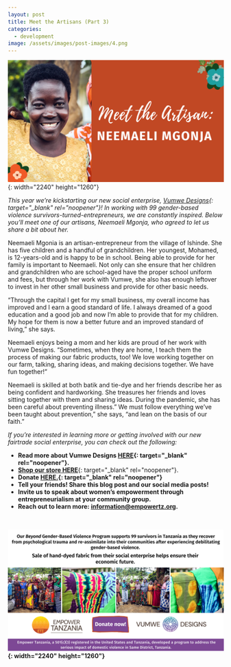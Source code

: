 ```yaml
---
layout: post
title: Meet the Artisans (Part 3)
categories:
  - development
image: /assets/images/post-images/4.png
---
```

![](/uploads/meet-the-artisan-neemaeli.png){: width="2240" height="1260"}

*This year we’re kickstarting our new social enterprise,&nbsp;[Vumwe Designs](https://empowertz.org/news/2021/03/05/were-kickstarting-our-social-enterprise/){: target="_blank" rel="noopener"}\! In working with 99 gender-based violence survivors-turned-entrepreneurs, we are constantly inspired. Below you’ll meet one of our artisans, Neemaeli Mgonja, who agreed to let us share a bit about her.*

Neemaeli Mgonia is an artisan-entrepreneur from the village of Ishinde. She has five children and a handful of grandchildren. Her youngest, Mohamed, is 12-years-old and is happy to be in school. Being able to provide for her family is important to Neemaeli. Not only can she ensure that her children and grandchildren who are school-aged have the proper school uniform and fees, but through her work with Vumwe, she also has enough leftover to invest in her other small business and provide for other basic needs.

“Through the capital I get for my small business, my overall income has improved and I earn a good standard of life. I always dreamed of a good education and a good job and now I’m able to provide that for my children. My hope for them is now a better future and an improved standard of living,” she says.

Neemaeli enjoys being a mom and her kids are proud of her work with Vumwe Designs. “Sometimes, when they are home, I teach them the process of making our fabric products, too\! We love working together on our farm, talking, sharing ideas, and making decisions together. We have fun together\!”

Neemaeli is skilled at both batik and tie-dye and her friends describe her as being confident and hardworking. She treasures her friends and loves sitting together with them and sharing ideas. During the pandemic, she has been careful about preventing illness.” We must follow everything we’ve been taught about prevention,” she says, “and lean on the basis of our faith.”

*If you’re interested in learning more or getting involved with our new fairtrade social enterprise, you can check out the following:*

* **Read more about Vumwe Designs&nbsp;[HERE](https://empowertz.org/news/2021/03/05/were-kickstarting-our-social-enterprise/){: target="_blank" rel="noopener"}.**
* [**Shop our store HERE**](https://shop.empowertz.org/){: target="_blank" rel="noopener"}.
* **Donate&nbsp;[HERE.](https://bit.ly/37PvvXn){: target="_blank" rel="noopener"}**
* **Tell your friends\! Share this blog post and our social media posts\!**
* **Invite us to speak about women’s empowerment through entrepreneurialism at your community group.**
* **Reach out to learn more: information@empowertz.org.**

&nbsp;

**![](/uploads/blog-post---vumwe-1.png){: width="2240" height="1260"}**
